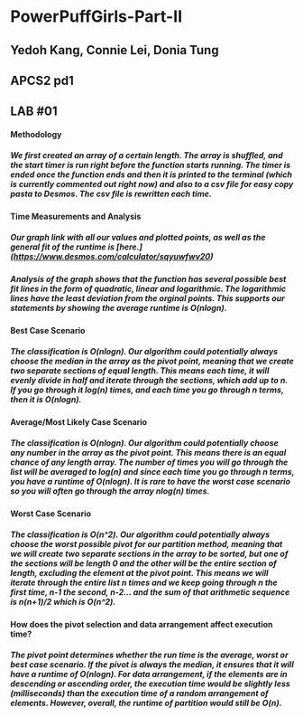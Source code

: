 # PowerPuffGirls-Part-II

## Yedoh Kang, Connie Lei, Donia Tung

## APCS2 pd1

## LAB #01

#### Methodology

##### We first created an array of a certain length. The array is shuffled, and the start timer is run right before the function starts running. The timer is ended once the function ends and then it is printed to the terminal (which is currently commented out right now) and also to a csv file for easy copy pasta to Desmos. The csv file is rewritten each time. 

#### Time Measurements and Analysis

##### Our graph link with all our values and plotted points, as well as the general fit of the runtime is [here.] (https://www.desmos.com/calculator/sqyuwfwv20)

##### Analysis of the graph shows that the function has several possible best fit lines in the form of quadratic, linear and logarithmic. The logarithmic lines have the least deviation from the orginal points. This supports our statements by showing the average runtime is O(nlogn).

#### Best Case Scenario

##### The classification is O(nlogn). Our algorithm could potentially always choose the median in the array as the pivot point, meaning that we create two separate sections of equal length. This means each time, it will evenly divide in half and iterate through the sections, which add up to n. If you go through it log(n) times, and each time you go through n terms, then it is O(nlogn).

#### Average/Most Likely Case Scenario

##### The classification is O(nlogn). Our algorithm could potentially choose any number in the array as the pivot point. This means there is an equal chance of any length array. The number of times you will go through the list will be averaged to log(n) and since each time you go through n terms, you have a runtime of O(nlogn). It is rare to have the worst case scenario so you will often go through the array nlog(n) times.

#### Worst Case Scenario

##### The classification is O(n^2). Our algorithm could potentially always choose the worst possible pivot for our partition method, meaning that we will create two separate sections in the array to be sorted, but one of the sections will be length 0 and the other will be the entire section of length, excluding the element at the pivot point. This means we will iterate through the entire list n times and we keep going through n the first time, n-1 the second, n-2… and the sum of that arithmetic sequence is n(n+1)/2 which is O(n^2).

#### How does the pivot selection and data arrangement affect execution time?

##### The pivot point determines whether the run time is the average, worst or best case scenario. If the pivot is always the median, it ensures that it will have a runtime of O(nlogn). For data arrangement, if the elements are in descending or ascending order, the execution time would be slightly less (milliseconds) than the execution time of a random arrangement of elements. However, overall, the runtime of partition would still be O(n).

